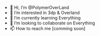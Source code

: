 - 👋 Hi, I’m @PolymerOverLand
- 👀 I’m interested in 3dp & Overland
- 🌱 I’m currently learning Everything
- 💞️ I’m looking to collaborate on Everything
- 📫 How to reach me [comming soon]

<!---
PolymerOverLand/PolymerOverLand is a ✨ special ✨ repository because its `README.md` (this file) appears on your GitHub profile.
You can click the Preview link to take a look at your changes.
--->
